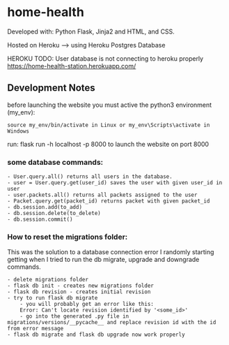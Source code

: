 # home-health 

Developed with: Python Flask, Jinja2 and HTML, and CSS.  

Hosted on Heroku --> using Heroku Postgres Database 

HEROKU TODO:
User database is not connecting to heroku properly
https://home-health-station.herokuapp.com/


## Development Notes

before launching the website you must active the python3 environment (my_env):
    
    source my_env/bin/activate in Linux or my_env\Scripts\activate in Windows

run: flask run -h localhost -p 8000 to launch the website on port 8000

### some database commands: ###

    - User.query.all() returns all users in the database.
    - user = User.query.get(user_id) saves the user with given user_id in user
    - user.packets.all() returns all packets assigned to the user
    - Packet.query.get(packet_id) returns packet with given packet_id
    - db.session.add(to_add)
    - db.session.delete(to_delete)
    - db.session.commit() 
    
### How to reset the migrations folder: ###
This was the solution to a database connection error I randomly starting getting when I tried to run the db migrate, upgrade and downgrade commands.

    - delete migrations folder
    - flask db init - creates new migrations folder
    - flask db revision - creates initial revision
    - try to run flask db migrate
        - you will probably get an error like this:
        Error: Can't locate revision identified by '<some_id>'
        - go into the generated .py file in migrations/versions/__pycache__ and replace revision id with the id from error message
    - flask db migrate and flask db upgrade now work properly 

